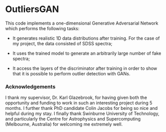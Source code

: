 # OutliersGAN #

This code implements a one-dimensional Generative Adversarial Network which performs the following tasks:

* It generates realistic 1D data distributions after training. For the case of my project, the data consisted of SDSS spectra;

* It uses the trained model to generate an arbitrarily large number of fake spectra;

* It access the layers of the discriminator after training in order to show that it is possible to perform outlier detection with GANs.

### Acknowledgements ###
I thank my supervisor, Dr. Karl Glazebrook, for having given both the opportunity and funding to work in such an interesting project during 5 months.
I further thank PhD candidate Colin Jacobs for being so nice and helpful during my stay.
I finally thank Swinburne University of Technology, and particularly the Centre for Astrophysics and Supercomputing (Melbourne, Australia) for welcoming me extremely well.
